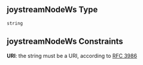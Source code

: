 ## joystreamNodeWs Type

`string`

## joystreamNodeWs Constraints

**URI**: the string must be a URI, according to [RFC 3986](https://tools.ietf.org/html/rfc3986 "check the specification")
